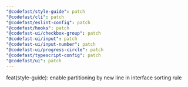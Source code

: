 ```yaml
---
"@codefast/style-guide": patch
"@codefast/cli": patch
"@codefast/eslint-config": patch
"@codefast/hooks": patch
"@codefast-ui/checkbox-group": patch
"@codefast-ui/input": patch
"@codefast-ui/input-number": patch
"@codefast-ui/progress-circle": patch
"@codefast/typescript-config": patch
"@codefast/ui": patch
---
```


feat(style-guide): enable partitioning by new line in interface sorting rule
